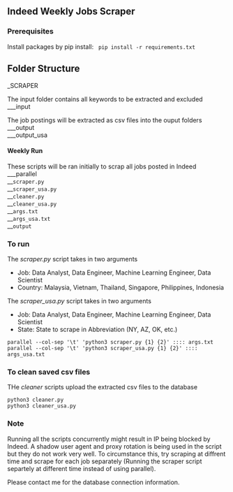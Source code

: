 ## Indeed Weekly Jobs Scraper 

### Prerequisites

Install packages by pip install:
` pip install -r requirements.txt`

## Folder Structure


_SCRAPER

The input folder contains all keywords to be extracted and excluded<br>
___input<br>

The job postings will be extracted as csv files into the ouput folders<br>
___output<br>
___output_usa<br>

#### Weekly  Run
These scripts will be ran initially to scrap all jobs posted in Indeed<br>
___parallel <br>
    __`scraper.py` <br>
    __`scraper_usa.py` <br>
    __`cleaner.py` <br>
    __`cleaner_usa.py` <br>
    __`args.txt`<br>
    __`args_usa.txt`<br>
    __`output`<br>


### To run
The *scraper.py* script takes in two arguments
- Job: Data Analyst, Data Engineer, Machine Learning Engineer, Data Scientist
- Country: Malaysia, Vietnam, Thailand, Singapore, Philippines, Indonesia

The *scraper_usa.py* script takes in two arguments
- Job: Data Analyst, Data Engineer, Machine Learning Engineer, Data Scientist
- State: State to scrape in Abbreviation (NY, AZ, OK, etc.)

```
parallel --col-sep '\t' 'python3 scraper.py {1} {2}' :::: args.txt 
parallel --col-sep '\t' 'python3 scraper_usa.py {1} {2}' :::: args_usa.txt
```

### To clean saved csv files
THe *cleaner* scripts upload the extracted csv files to the database

```
python3 cleaner.py
python3 cleaner_usa.py
```

### Note
Running all the scripts concurrently might result in IP being blocked by Indeed. A shadow user agent and proxy rotation is being used in the script but they do not work very well. To circumstance this, try scraping at diffrent time and scrape for each job separately (Running the scraper script separtely at different time instead of using parallel).

Please contact me for the database connection information.